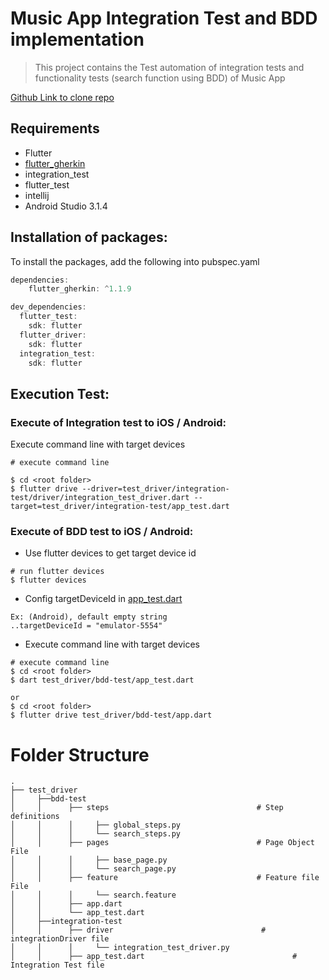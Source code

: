 # Music App Integration Test and BDD implementation
> This project contains the Test automation of integration tests and functionality tests (search function using BDD) of Music App

[Github Link to clone repo](https://github.com/vishnumj005/music-app-intergration-test.git)


## Requirements

- Flutter
- [flutter_gherkin](https://pub.dartlang.org/packages/flutter_gherkin)
- integration_test
- flutter_test
- intellij
- Android Studio 3.1.4

## Installation of packages:

To install the packages,  add the following into pubspec.yaml 

```dart
dependencies:
    flutter_gherkin: ^1.1.9
```

```dart
dev_dependencies:
  flutter_test:
    sdk: flutter
  flutter_driver:
    sdk: flutter
  integration_test:
    sdk: flutter
```

## Execution Test:

### Execute of Integration test to iOS / Android:
 Execute command line with target devices
```
# execute command line

$ cd <root folder>
$ flutter drive --driver=test_driver/integration-test/driver/integration_test_driver.dart --target=test_driver/integration-test/app_test.dart
```

### Execute of BDD test to iOS / Android:
- Use flutter devices to get target device id
```
# run flutter devices
$ flutter devices
```

- Config targetDeviceId in [app_test.dart](bdd-test/app_test.dart)
```
Ex: (Android), default empty string
..targetDeviceId = "emulator-5554"
```

- Execute command line with target devices
```
# execute command line
$ cd <root folder>
$ dart test_driver/bdd-test/app_test.dart

or 
$ cd <root folder>
$ flutter drive test_driver/bdd-test/app.dart
```


# Folder Structure

	.
	├── test_driver
    │     ├──bdd-test
    │     │      ├── steps                                 # Step definitions
	│     │      │     ├── global_steps.py
	│     │      │     └── search_steps.py
    │     │      ├── pages                                 # Page Object File
	│     │      │     ├── base_page.py
	│     │      │     └── search_page.py
    │     │      ├── feature                               # Feature file File
	│     │      │     └── search.feature
    │     │      ├── app.dart
    │     │      └── app_test.dart    
    │     ├──integration-test
    │     │      ├── driver                                 # integrationDriver file
	│     │      │     └── integration_test_driver.py
    │     │      ├── app_test.dart                                 # Integration Test file 
